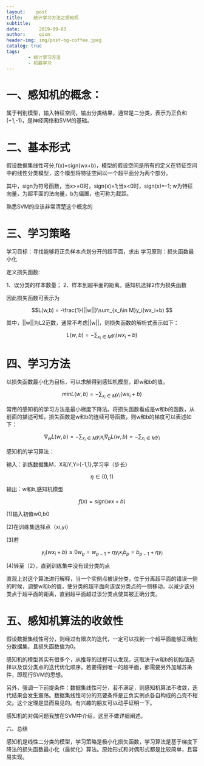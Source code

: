 ```yaml
---
layout:    post
title:    统计学习方法之感知机
subtitle:   
date:       2019-09-03
author:     qism
header-img: img/post-bg-coffee.jpeg
catalog: true
tags:    
        - 统计学习方法
        - 机器学习
---
```


# 一、感知机的概念：

属于判别模型，输入特征空间，输出分类结果，通常是二分类，表示为正负和(+1,-1)，是神经网络和SVM的基础。

# 二、基本形式

假设数据集线性可分,f(x)=sign(wx+b)，模型的假设空间是所有的定义在特征空间中的线性分类模型，这个模型将特征空间以一个超平面分为两个部分。

其中，sign为符号函数，当x>=0时，sign(x)=1;当x<0时，sign(x)=-1; w为特征向量，为超平面的法向量，b为偏置，也可称为截距。

熟悉SVM的应该非常清楚这个概念的

# 三、学习策略

学习目标：寻找能够将正负样本点划分开的超平面，求出
学习原则：损失函数最小化

定义损失函数:

1、误分类的样本数量；
2、样本到超平面的距离。感知机选择2作为损失函数

因此损失函数可表示为


```math
L(w,b) = -\frac{1}{||w||}\sum_{x_i\in M}y_i(wx_i+b)

```

其中，||w||为L2范数，通常不考虑||w||，则损失函数的解析式表示如下：


```math
L(w,b) =-\sum_{x_i\in M}y_i(wx_i+b)
```

# 四、学习方法

以损失函数最小化为目标，可以求解得到感知机模型，即w和b的值。

```math
minL(w,b) = -\sum_{x_i\in M}y_i(wx_i+b)
```

常用的感知机的学习方法是最小梯度下降法。将损失函数看成是w和b的函数，从前面的描述可知，损失函数是w和b的连续可导函数，则w和b的梯度可以表述如下：

```math
\nabla_w L(w,b)=-\sum_{x_i\in M}y_ix_i

\nabla_b L(w,b)=-\sum_{x_i\in M}y_i
```
感知机的学习算法：

输入：训练数据集M，X和Y,Y={-1,1},学习率（步长）
```math
\eta\in(0,1)
```
输出：w和b,感知机模型
```math
f(x) = sign(wx+b)
```
(1)输入初值w0,b0

(2)在训练集选择点（xi,yi）

(3)若
```math
y_i(wx_i+b)\leq 0

w_p=w_{p-1}+\eta y_ix_i

b_p=b_{p-1}+\eta y_i

```
(4)转至（2），直到训练集中没有误分类的点

直观上对这个算法进行解释，当一个实例点被误分类，位于分离超平面的错误一侧的时候，调整w和b的值，使分类的超平面向该误分类点的一侧移动，以减少该分类点于超平面的距离，直到超平面越过该分类点使其被正确分类。


# 五、感知机算法的收敛性

假设数据集线性可分，则经过有限次的迭代，一定可以找到一个超平面能够正确划分数据集，且损失函数值为0。

感知机的模型其实有很多个，从推导的过程可以发现，这取决于w和b的初始值选择以及误分类点的迭代优化顺序。若要得到唯一的超平面，那需要另外加越苏条件，即现行SVM的思想。

另外，强调一下前提条件：数据集线性可分，若不满足，则感知机算法不收敛，迭代结果会发生震荡。数据集线性可分的充要条件是正负实例点各自构成的凸壳不相交。这个定理是显而易见的。有兴趣的朋友可以动手证明一下。

感知机的对偶问题我放在SVM中介绍，这里不做详细阐述。

六、总结

感知机是线性二分类的模型，学习策略是极小化损失函数，学习算法是基于梯度下降法的损失函数最小化（最优化）算法。原始形式和对偶形式都是比较简单，且容易实现。



















































